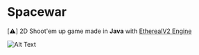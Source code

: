 # Spacewar

[⚠️] 2D Shoot'em up game made in **Java** with [EtherealV2 Engine](https://github.com/TakeHere/Ethereal_V2)

![Alt Text](https://i.ibb.co/0qkbSW9/5gcm-Cif-Rw-Y.gif)
